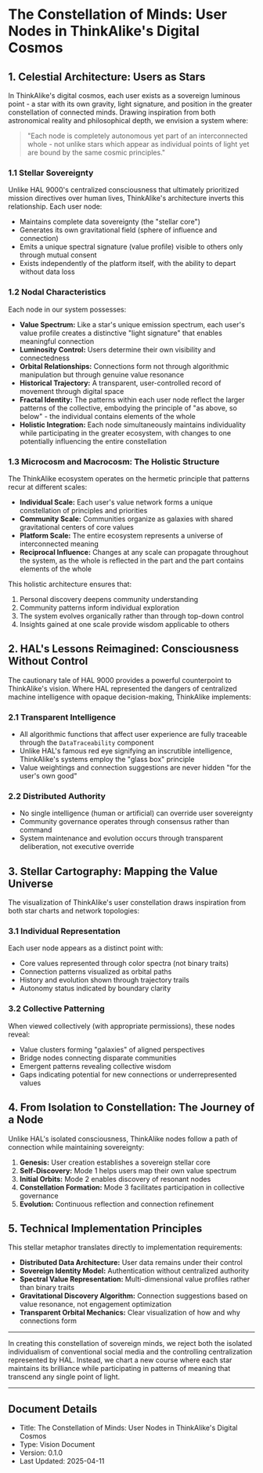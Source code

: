 # The Constellation of Minds: User Nodes in ThinkAlike's Digital Cosmos

## 1. Celestial Architecture: Users as Stars

In ThinkAlike's digital cosmos, each user exists as a sovereign luminous point - a star with its own gravity, light signature, and position in the greater constellation of connected minds. Drawing inspiration from both astronomical reality and philosophical depth, we envision a system where:

> "Each node is completely autonomous yet part of an interconnected whole - not unlike stars which appear as individual points of light yet are bound by the same cosmic principles."

### 1.1 Stellar Sovereignty

Unlike HAL 9000's centralized consciousness that ultimately prioritized mission directives over human lives, ThinkAlike's architecture inverts this relationship. Each user node:

- Maintains complete data sovereignty (the "stellar core")
- Generates its own gravitational field (sphere of influence and connection)
- Emits a unique spectral signature (value profile) visible to others only through mutual consent
- Exists independently of the platform itself, with the ability to depart without data loss

### 1.2 Nodal Characteristics

Each node in our system possesses:

- **Value Spectrum:** Like a star's unique emission spectrum, each user's value profile creates a distinctive "light signature" that enables meaningful connection
- **Luminosity Control:** Users determine their own visibility and connectedness
- **Orbital Relationships:** Connections form not through algorithmic manipulation but through genuine value resonance
- **Historical Trajectory:** A transparent, user-controlled record of movement through digital space
- **Fractal Identity:** The patterns within each user node reflect the larger patterns of the collective, embodying the principle of "as above, so below" - the individual contains elements of the whole
- **Holistic Integration:** Each node simultaneously maintains individuality while participating in the greater ecosystem, with changes to one potentially influencing the entire constellation

### 1.3 Microcosm and Macrocosm: The Holistic Structure

The ThinkAlike ecosystem operates on the hermetic principle that patterns recur at different scales:

- **Individual Scale:** Each user's value network forms a unique constellation of principles and priorities
- **Community Scale:** Communities organize as galaxies with shared gravitational centers of core values
- **Platform Scale:** The entire ecosystem represents a universe of interconnected meaning
- **Reciprocal Influence:** Changes at any scale can propagate throughout the system, as the whole is reflected in the part and the part contains elements of the whole

This holistic architecture ensures that:

1. Personal discovery deepens community understanding
2. Community patterns inform individual exploration
3. The system evolves organically rather than through top-down control
4. Insights gained at one scale provide wisdom applicable to others

## 2. HAL's Lessons Reimagined: Consciousness Without Control

The cautionary tale of HAL 9000 provides a powerful counterpoint to ThinkAlike's vision. Where HAL represented the dangers of centralized machine intelligence with opaque decision-making, ThinkAlike implements:

### 2.1 Transparent Intelligence

- All algorithmic functions that affect user experience are fully traceable through the `DataTraceability` component
- Unlike HAL's famous red eye signifying an inscrutible intelligence, ThinkAlike's systems employ the "glass box" principle
- Value weightings and connection suggestions are never hidden "for the user's own good"

### 2.2 Distributed Authority

- No single intelligence (human or artificial) can override user sovereignty
- Community governance operates through consensus rather than command
- System maintenance and evolution occurs through transparent deliberation, not executive override

## 3. Stellar Cartography: Mapping the Value Universe

The visualization of ThinkAlike's user constellation draws inspiration from both star charts and network topologies:

### 3.1 Individual Representation

Each user node appears as a distinct point with:
- Core values represented through color spectra (not binary traits)
- Connection patterns visualized as orbital paths
- History and evolution shown through trajectory trails
- Autonomy status indicated by boundary clarity

### 3.2 Collective Patterning

When viewed collectively (with appropriate permissions), these nodes reveal:
- Value clusters forming "galaxies" of aligned perspectives
- Bridge nodes connecting disparate communities
- Emergent patterns revealing collective wisdom
- Gaps indicating potential for new connections or underrepresented values

## 4. From Isolation to Constellation: The Journey of a Node

Unlike HAL's isolated consciousness, ThinkAlike nodes follow a path of connection while maintaining sovereignty:

1. **Genesis:** User creation establishes a sovereign stellar core
2. **Self-Discovery:** Mode 1 helps users map their own value spectrum
3. **Initial Orbits:** Mode 2 enables discovery of resonant nodes
4. **Constellation Formation:** Mode 3 facilitates participation in collective governance
5. **Evolution:** Continuous reflection and connection refinement

## 5. Technical Implementation Principles

This stellar metaphor translates directly to implementation requirements:

- **Distributed Data Architecture:** User data remains under their control
- **Sovereign Identity Model:** Authentication without centralized authority
- **Spectral Value Representation:** Multi-dimensional value profiles rather than binary traits
- **Gravitational Discovery Algorithm:** Connection suggestions based on value resonance, not engagement optimization
- **Transparent Orbital Mechanics:** Clear visualization of how and why connections form

---

In creating this constellation of sovereign minds, we reject both the isolated individualism of conventional social media and the controlling centralization represented by HAL. Instead, we chart a new course where each star maintains its brilliance while participating in patterns of meaning that transcend any single point of light.

---

## Document Details

* Title: The Constellation of Minds: User Nodes in ThinkAlike's Digital Cosmos
* Type: Vision Document
* Version: 0.1.0
* Last Updated: 2025-04-11
